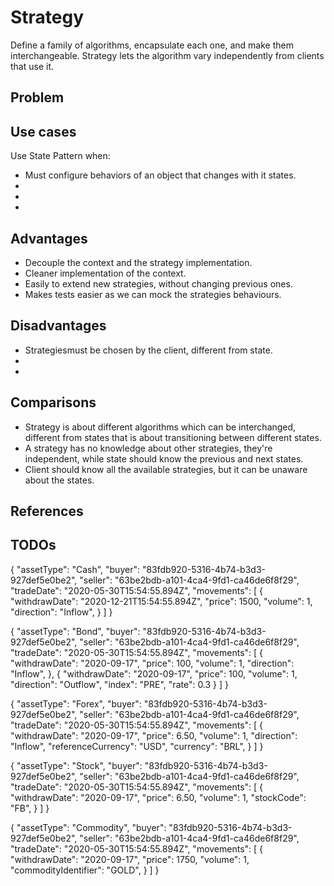 # Strategy

Define a family of algorithms, encapsulate each one, and make them interchangeable. Strategy lets the algorithm vary independently from clients that use it.

## Problem


## Use cases

Use State Pattern when:


- Must configure behaviors of an object that changes with it states.
- 
- 
- 

## Advantages

- Decouple the context and the strategy implementation.
- Cleaner implementation of the context.
- Easily to extend new strategies, without changing previous ones.
- Makes tests easier as we can mock the strategies behaviours.

## Disadvantages

- Strategiesmust be chosen by the client, different from state.
-
-

## Comparisons

- Strategy is about different algorithms which can be interchanged, different from states that is about transitioning between different states.
- A strategy has no knowledge about other strategies, they're independent, while state should know the previous and next states.
- Client should know all the available strategies, but it can be unaware about the states.

## References

## TODOs

{
  "assetType": "Cash",
  "buyer": "83fdb920-5316-4b74-b3d3-927def5e0be2",
  "seller": "63be2bdb-a101-4ca4-9fd1-ca46de6f8f29",
  "tradeDate": "2020-05-30T15:54:55.894Z",
  "movements": [
    {
      "withdrawDate": "2020-12-21T15:54:55.894Z",
      "price": 1500,
      "volume": 1,
      "direction": "Inflow",
    }
  ]
}

{
  "assetType": "Bond",
  "buyer": "83fdb920-5316-4b74-b3d3-927def5e0be2",
  "seller": "63be2bdb-a101-4ca4-9fd1-ca46de6f8f29",
  "tradeDate": "2020-05-30T15:54:55.894Z",
  "movements": [
    {
      "withdrawDate": "2020-09-17",
      "price": 100,
      "volume": 1,
      "direction": "Inflow",
    },
    {
      "withdrawDate": "2020-09-17",
      "price": 100,
      "volume": 1,
      "direction": "Outflow",
      "index": "PRE",
      "rate": 0.3
    }
  ]
}

{
  "assetType": "Forex",
  "buyer": "83fdb920-5316-4b74-b3d3-927def5e0be2",
  "seller": "63be2bdb-a101-4ca4-9fd1-ca46de6f8f29",
  "tradeDate": "2020-05-30T15:54:55.894Z",
  "movements": [
    {
      "withdrawDate": "2020-09-17",
      "price": 6.50,
      "volume": 1,
      "direction": "Inflow",
      "referenceCurrency": "USD",
      "currency": "BRL",
    }
  ]
}

{
  "assetType": "Stock",
  "buyer": "83fdb920-5316-4b74-b3d3-927def5e0be2",
  "seller": "63be2bdb-a101-4ca4-9fd1-ca46de6f8f29",
  "tradeDate": "2020-05-30T15:54:55.894Z",
  "movements": [
    {
      "withdrawDate": "2020-09-17",
      "price": 6.50,
      "volume": 1,
      "stockCode": "FB",
    }
  ]
}

{
  "assetType": "Commodity",
  "buyer": "83fdb920-5316-4b74-b3d3-927def5e0be2",
  "seller": "63be2bdb-a101-4ca4-9fd1-ca46de6f8f29",
  "tradeDate": "2020-05-30T15:54:55.894Z",
  "movements": [
    {
      "withdrawDate": "2020-09-17",
      "price": 1750,
      "volume": 1,
      "commodityIdentifier": "GOLD",
    }
  ]
}